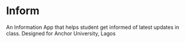 # Inform
An Information App that helps student get informed of latest updates in class. Designed for Anchor University, Lagos
